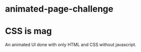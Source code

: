# animated-page-challenge
# CSS is mag
An animated UI done with only HTML and CSS without javascript.

<img src="" alt="">
